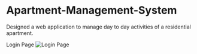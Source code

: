 # Apartment-Management-System
Designed a web application to manage day to day activities of a residential apartment.

Login Page
![Login Page](https://user-images.githubusercontent.com/35894429/43991674-b407f294-9d8f-11e8-8bc2-54b473d5dbd7.jpg)

